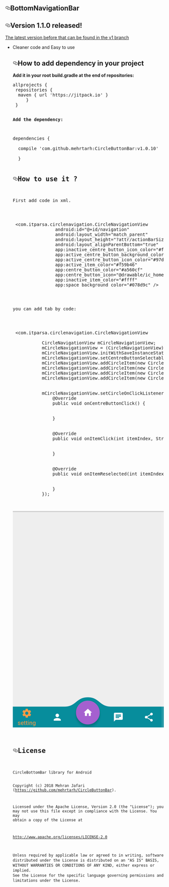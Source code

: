 
  <div id="readme" class="readme blob instapaper_body">
    <article class="markdown-body entry-content" itemprop="text"><h1><a id="user-content-bottombar" class="anchor" aria-hidden="true" href="#bottombar"><svg class="octicon octicon-link" viewBox="0 0 16 16" version="1.1" width="16" height="16" aria-hidden="true"><path fill-rule="evenodd" d="M4 9h1v1H4c-1.5 0-3-1.69-3-3.5S2.55 3 4 3h4c1.45 0 3 1.69 3 3.5 0 1.41-.91 2.72-2 3.25V8.59c.58-.45 1-1.27 1-2.09C10 5.22 8.98 4 8 4H4c-.98 0-2 1.22-2 2.5S3 9 4 9zm9-3h-1v1h1c1 0 2 1.22 2 2.5S13.98 12 13 12H9c-.98 0-2-1.22-2-2.5 0-.83.42-1.64 1-2.09V6.25c-1.09.53-2 1.84-2 3.25C6 11.31 7.55 13 9 13h4c1.45 0 3-1.69 3-3.5S14.5 6 13 6z"></path></svg></a>BottomNavigationBar</h1>
<h2><a id="user-content-version-10-released" class="anchor" aria-hidden="true" href="#version-10-released"><svg class="octicon octicon-link" viewBox="0 0 16 16" version="1.1" width="16" height="16" aria-hidden="true"><path fill-rule="evenodd" d="M4 9h1v1H4c-1.5 0-3-1.69-3-3.5S2.55 3 4 3h4c1.45 0 3 1.69 3 3.5 0 1.41-.91 2.72-2 3.25V8.59c.58-.45 1-1.27 1-2.09C10 5.22 8.98 4 8 4H4c-.98 0-2 1.22-2 2.5S3 9 4 9zm9-3h-1v1h1c1 0 2 1.22 2 2.5S13.98 12 13 12H9c-.98 0-2-1.22-2-2.5 0-.83.42-1.64 1-2.09V6.25c-1.09.53-2 1.84-2 3.25C6 11.31 7.55 13 9 13h4c1.45 0 3-1.69 3-3.5S14.5 6 13 6z"></path></svg></a>Version 1.1.0 released!</h2>
<p><a href="https://github.com/mehrtarh/CircleButtonBar">The latest version before that can be found in the v1 branch</a></p>
<ul>
<li>Cleaner code and Easy to use</li>


<h2><a id="user-content-gimme-that-gradle-sweetness-pls" class="anchor" aria-hidden="true" href="#gimme-that-gradle-sweetness-pls"><svg class="octicon octicon-link" viewBox="0 0 16 16" version="1.1" width="16" height="16" aria-hidden="true"><path fill-rule="evenodd" d="M4 9h1v1H4c-1.5 0-3-1.69-3-3.5S2.55 3 4 3h4c1.45 0 3 1.69 3 3.5 0 1.41-.91 2.72-2 3.25V8.59c.58-.45 1-1.27 1-2.09C10 5.22 8.98 4 8 4H4c-.98 0-2 1.22-2 2.5S3 9 4 9zm9-3h-1v1h1c1 0 2 1.22 2 2.5S13.98 12 13 12H9c-.98 0-2-1.22-2-2.5 0-.83.42-1.64 1-2.09V6.25c-1.09.53-2 1.84-2 3.25C6 11.31 7.55 13 9 13h4c1.45 0 3-1.69 3-3.5S14.5 6 13 6z"></path></svg></a>How to add dependency in your project</h2>

<p><strong>Add it in your root build.gradle at the end of repositories:</strong></p>
<div class="highlight highlight-text-xml"><pre><span class="pl-ent">allprojects {</span>
 <span class="pl-ent"></span><span class="pl-ent">repositories {</span>
  <span class="pl-ent"></span>maven { url 'https://jitpack.io' }<span class="pl-ent"></span>
  <span class="pl-ent">   </span><span class="pl-ent"></span>}
 <span class="pl-ent"></span>}<span class="pl-ent"></span>


<p><strong>Add the dependency:</strong></p>
<div class="highlight highlight-text-xml"><pre><span class="pl-ent">dependencies {</span>
<span class="pl-ent">   </span><span class="pl-ent"></span>
 <span class="pl-ent"></span><span class="pl-ent"> compile 'com.github.mehrtarh:CircleButtonBar:v1.0.10'</span>
 <span class="pl-ent">   </span><span class="pl-ent"></span>
  <span class="pl-ent"></span>}<span class="pl-ent"></span>

<h2><a id="user-content-how" class="anchor" aria-hidden="true" href="#how"><svg class="octicon octicon-link"  version="1.1" width="16" height="16" aria-hidden="true"><path fill-rule="evenodd" d="M4 9h1v1H4c-1.5 0-3-1.69-3-3.5S2.55 3 4 3h4c1.45 0 3 1.69 3 3.5 0 1.41-.91 2.72-2 3.25V8.59c.58-.45 1-1.27 1-2.09C10 5.22 8.98 4 8 4H4c-.98 0-2 1.22-2 2.5S3 9 4 9zm9-3h-1v1h1c1 0 2 1.22 2 2.5S13.98 12 13 12H9c-.98 0-2-1.22-2-2.5 0-.83.42-1.64 1-2.09V6.25c-1.09.53-2 1.84-2 3.25C6 11.31 7.55 13 9 13h4c1.45 0 3-1.69 3-3.5S14.5 6 13 6z"></path></svg></a>How to use it ?</h2>
<p>First add code in xml.</p>

<div class="highlight highlight-text-xml"><pre> &lt;<span class="pl-ent">com.itparsa.circlenavigation.CircleNavigationView</span>
                <span class="pl-e">android:id="@+id/navigation"</span>
                <span class="pl-e">android:layout_width="match_parent"</span>
                <span class="pl-e">android:layout_height="?attr/actionBarSize"</span>
                <span class="pl-e">android:layout_alignParentBottom="true"</span>
                <span class="pl-e">app:inactive_centre_button_icon_color="#ffffff"</span>
                <span class="pl-e">app:active_centre_button_background_color="#ec4545"</span>
                <span class="pl-e">app:active_centre_button_icon_color="#97d221"</span>
                <span class="pl-e">app:active_item_color="#f59b46"</span>
                <span class="pl-e">app:centre_button_color="#a560cf"</span>
                <span class="pl-e">app:centre_button_icon="@drawable/ic_home"</span>
                <span class="pl-e">app:inactive_item_color="#ffff"</span>
                <span class="pl-e">app:space_background_color="#078d9c"</span> /<span class="pl-ent"></span>&gt;</pre></div>

<p>you can add tab by code:</p>

<div class="highlight highlight-text-xml"><pre> &lt;<span class="pl-ent">com.itparsa.circlenavigation.CircleNavigationView</span>
                <span class="pl-e">
           CircleNavigationView mCircleNavigationView;
           mCircleNavigationView = (CircleNavigationView)findViewById(R.id.navigation);
           mCircleNavigationView.initWithSaveInstanceState(savedInstanceState);
           mCircleNavigationView.setCentreButtonSelectable(true);
           mCircleNavigationView.addCircleItem(new CircleItem("setting", R.drawable.ic_settings));
           mCircleNavigationView.addCircleItem(new CircleItem("profile", R.drawable.ic_person));
           mCircleNavigationView.addCircleItem(new CircleItem("chat", R.drawable.ic_chat));
           mCircleNavigationView.addCircleItem(new CircleItem("share", R.drawable.ic_share));
  </span>
<span class="pl-e">
           mCircleNavigationView.setCircleOnClickListener(new CircleOnClickListener() {
               @Override
               public void onCentreButtonClick() {
     </span>
<span class="pl-e">
               }
  </span>
   <span class="pl-e">
               @Override
               public void onItemClick(int itemIndex, String itemName) {
  </span>
   <span class="pl-e">
               }
  </span>
   <span class="pl-e">
               @Override
               public void onItemReselected(int itemIndex, String itemName) {
  </span>
   <span class="pl-e">
               }
           });
  </span>

![BottomBar.png](app/src/main/res/drawable/BottomBar.png)

<h2><a id="user-content-license" class="anchor" aria-hidden="true" href="#license"><svg class="octicon octicon-link" viewBox="0 0 16 16" version="1.1" width="16" height="16" aria-hidden="true"><path fill-rule="evenodd" d="M4 9h1v1H4c-1.5 0-3-1.69-3-3.5S2.55 3 4 3h4c1.45 0 3 1.69 3 3.5 0 1.41-.91 2.72-2 3.25V8.59c.58-.45 1-1.27 1-2.09C10 5.22 8.98 4 8 4H4c-.98 0-2 1.22-2 2.5S3 9 4 9zm9-3h-1v1h1c1 0 2 1.22 2 2.5S13.98 12 13 12H9c-.98 0-2-1.22-2-2.5 0-.83.42-1.64 1-2.09V6.25c-1.09.53-2 1.84-2 3.25C6 11.31 7.55 13 9 13h4c1.45 0 3-1.69 3-3.5S14.5 6 13 6z"></path></svg></a>License</h2>
<pre><code>CircleBottomBar library for Android

Copyright (c) 2018 Mehran Jafari (https://github.com/mehrtarh/CircleButtonBar).

Licensed under the Apache License, Version 2.0 (the "License");
you may not use this file except in compliance with the License.
You may obtain a copy of the License at

http://www.apache.org/licenses/LICENSE-2.0


Unless required by applicable law or agreed to in writing, software
distributed under the License is distributed on an "AS IS" BASIS,
WITHOUT WARRANTIES OR CONDITIONS OF ANY KIND, either express or implied.
See the License for the specific language governing permissions and
limitations under the License.
</code></pre>
</article>
  </body>
</html>

